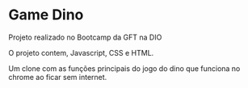 # Game Dino

Projeto realizado no Bootcamp da GFT na DIO

O projeto contem, Javascript, CSS e HTML.

Um clone com as funções principais do jogo do dino que funciona no chrome ao ficar sem internet. 